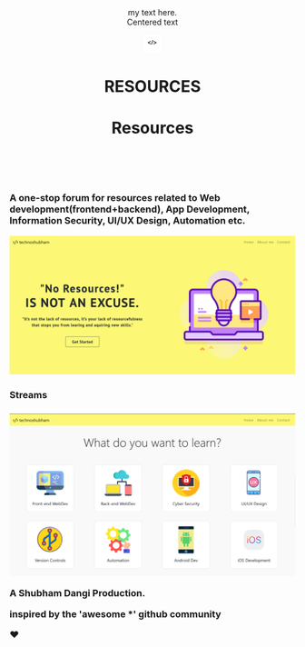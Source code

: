 <div align="center">
  my text here.
</div>
<center>Centered text</center>
<p align="center" background-color: "black"> 
<img src="UI/ico.png">
</p>
<div align="center"> 
<h1>RESOURCES</h1>
</div>
<h1 style="text-align: center;"> Resources <h1>
  <br>
  <h3>A one-stop forum for resources related to Web development(frontend+backend), App Development, Information Security, UI/UX Design, Automation etc.
</h3>
  <img src="UI/readme1.png">
  <br>
  <h3>Streams<h3>
    <img src="UI/readme2.png">
    <br>
    <p>
    <p>A Shubham Dangi Production.</p>
    <p>inspired by the 'awesome *' github community </p>
    
&#10084;&#65039;
